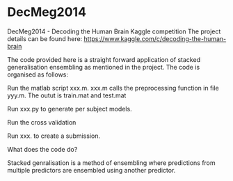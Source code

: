 # DecMeg2014
DecMeg2014 - Decoding the Human Brain Kaggle competition
The project details can be found here:
https://www.kaggle.com/c/decoding-the-human-brain

The code provided here is a straight forward application of stacked generalisation ensembling as mentioned in the project. The code is organised as follows:

Run the matlab script xxx.m. xxx.m calls the preprocessing function in file yyy.m. The outut is train.mat and test.mat

Run xxx.py to generate per subject models.

Run the cross validation

Run xxx. to create a submission.

What does the code do?

Stacked genralisation is a method of ensembling where predictions from multiple predictors are ensembled using another predictor.
